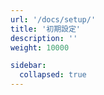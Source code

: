 ```yaml
---
url: '/docs/setup/'
title: '初期設定'
description: ''
weight: 10000

sidebar:
  collapsed: true
---
```

